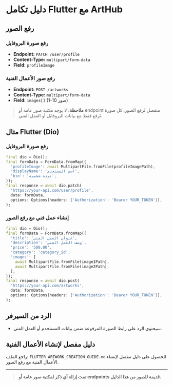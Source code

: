 # دليل تكامل Flutter مع ArtHub

## رفع الصور

### رفع صورة البروفايل
- **Endpoint:** `PATCH /user/profile`
- **Content-Type:** `multipart/form-data`
- **Field:** `profileImage`

### رفع صور الأعمال الفنية
- **Endpoint:** `POST /artworks`
- **Content-Type:** `multipart/form-data`
- **Field:** `images[]` (1-10 صور)

> **ملاحظة:** لا يوجد مكتبة صور عامة أو endpoint منفصل لرفع الصور. كل صورة تُرفع فقط مع بيانات البروفايل أو العمل الفني.

## مثال Flutter (Dio)

### رفع صورة البروفايل
```dart
final dio = Dio();
final formData = FormData.fromMap({
  'profileImage': await MultipartFile.fromFile(profileImagePath),
  'displayName': 'اسم المستخدم',
  'bio': 'نبذة شخصية',
});
final response = await dio.patch(
  'https://your-api.com/user/profile',
  data: formData,
  options: Options(headers: {'Authorization': 'Bearer YOUR_TOKEN'}),
);
```

### إنشاء عمل فني مع رفع الصور
```dart
final dio = Dio();
final formData = FormData.fromMap({
  'title': 'عنوان العمل الفني',
  'description': 'وصف العمل الفني',
  'price': '500.00',
  'category': 'category_id',
  'images': [
    await MultipartFile.fromFile(image1Path),
    await MultipartFile.fromFile(image2Path),
  ],
});
final response = await dio.post(
  'https://your-api.com/artworks',
  data: formData,
  options: Options(headers: {'Authorization': 'Bearer YOUR_TOKEN'}),
);
```

## الرد من السيرفر
- سيحتوي الرد على رابط الصورة المرفوعة ضمن بيانات المستخدم أو العمل الفني.

## دليل مفصل لإنشاء الأعمال الفنية
راجع الملف: `FLUTTER_ARTWORK_CREATION_GUIDE.md` للحصول على دليل مفصل لإنشاء الأعمال الفنية مع رفع الصور.

---

> **تمت إزالة أي ذكر لمكتبة صور عامة أو endpoints قديمة للصور من هذا الدليل.**